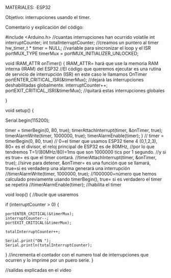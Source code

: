 MATERIALES:
·ESP32

Objetivo: interrupciones usando el timer.

Comentario y explicación del código:

#include <Arduino.h>
//cuantas interrupciones han ocurrido
volatile int interruptCounter;
int totalInterruptCounter;
 //creamos un puntero al timer
hw_timer_t * timer = NULL;
//variable para sincronizar el loop y el ISR
portMUX_TYPE timerMux = portMUX_INITIALIZER_UNLOCKED;
 
void IRAM_ATTR onTimer() { IRAM_ATTR=  hará que use la memoria RAM interna (IRAM) del ESP32
//El código que queremos ejecutar es una rutina de servicio de interrupción (ISR) en este caso le llamamos OnTimer
  portENTER_CRITICAL_ISR(&timerMux); //dejará las interrupciones deshabilitadas globalmente.
  interruptCounter++;
  portEXIT_CRITICAL_ISR(&timerMux); //quitará estas interrupciones globales
 
}
 
 void setup() {
 
   Serial.begin(115200);
 
   timer = timerBegin(0, 80, true); 
   timerAttachInterrupt(timer, &onTimer, true);
   timerAlarmWrite(timer, 1000000, true); 
   timerAlarmEnable(timer); 
 }
// timer = timerBegin(0, 80, true)
 // 0=el timer  que usamos ESP32 tiene 4 (0,1,2,3), 80= es el divisor, el reloj principal de ESP32 es de 80MHz, 
  //por lo que tendremos T=1/(80MHz/80)=1ms que son 1000000 tics por 1 segundo.
  //y si es true= es que el timer contará.
  //timerAttachInterrupt(timer, &onTimer, true);
  //sirve para detener, &onTimer= es una función que se llamará, true=si es verdaderp una alarma generará una interrupción
  //timerAlarmWrite(timer, 1000000, true); 
  //1000000=número que hemos calculado previamente usando timerBegin(), true= si es verdadero el timer se repetirá
  //timerAlarmEnable(timer); 
  //habilita el timer
 
void loop() { //bucle que usaremos
 
  if (interruptCounter > 0) {
 
    portENTER_CRITICAL(&timerMux);
    interruptCounter--;
    portEXIT_CRITICAL(&timerMux);
 
    totalInterruptCounter++;
 
    Serial.print("ON ");
    Serial.println(totalInterruptCounter);
 
  }
  //incrementa el contador con el numero toal de interrupciones que ocurren y lo imprime por un puero serie.
}

//salidas explicadas en el video
